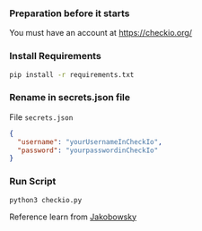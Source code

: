 ### Preparation before it starts

You must have an account at https://checkio.org/

### Install Requirements

```sh
pip install -r requirements.txt
```

### Rename in secrets.json file

File `secrets.json`

```json
{
  "username": "yourUsernameInCheckIo",
  "password": "yourpasswordinCheckIo"
}
```

### Run Script

```buildoutcfg
python3 checkio.py
```

Reference learn from [Jakobowsky](https://youtu.be/_3gL1zOrmik)
